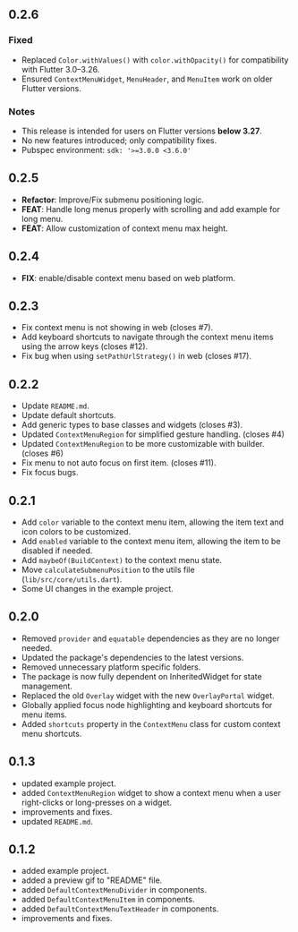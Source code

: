 ## 0.2.6

### Fixed

* Replaced `Color.withValues()` with `color.withOpacity()` for compatibility with Flutter 3.0–3.26.
* Ensured `ContextMenuWidget`, `MenuHeader`, and `MenuItem` work on older Flutter versions.

### Notes

* This release is intended for users on Flutter versions **below 3.27**.
* No new features introduced; only compatibility fixes.
* Pubspec environment: `sdk: '>=3.0.0 <3.6.0'`

## 0.2.5

* **Refactor**: Improve/Fix submenu positioning logic.
* **FEAT**: Handle long menus properly with scrolling and add example for long menu.
* **FEAT**: Allow customization of context menu max height.

## 0.2.4

* **FIX**: enable/disable context menu based on web platform.

## 0.2.3

* Fix context menu is not showing in web (closes #7).
* Add keyboard shortcuts to navigate through the context menu items using the arrow keys (closes
  #12).
* Fix bug when using `setPathUrlStrategy()` in web (closes #17).

## 0.2.2

* Update `README.md`.
* Update default shortcuts.
* Add generic types to base classes and widgets (closes #3).
* Updated `ContextMenuRegion` for simplified gesture handling. (closes #4)
* Updated `ContextMenuRegion` to be more customizable with builder. (closes #6)
* Fix menu to not auto focus on first item. (closes #11).
* Fix focus bugs.

## 0.2.1

* Add `color` variable to the context menu item, allowing the item text and icon colors to be
  customized.
* Add `enabled` variable to the context menu item, allowing the item to be disabled if needed.
* Add `maybeOf(BuildContext)` to the context menu state.
* Move `calculateSubmenuPosition` to the utils file (`lib/src/core/utils.dart`).
* Some UI changes in the example project.

## 0.2.0

* Removed `provider` and `equatable` dependencies as they are no longer needed.
* Updated the package's dependencies to the latest versions.
* Removed unnecessary platform specific folders.
* The package is now fully dependent on InheritedWidget for state management.
* Replaced the old `Overlay` widget with the new `OverlayPortal` widget.
* Globally applied focus node highlighting and keyboard shortcuts for menu items.
* Added `shortcuts` property in the `ContextMenu` class for custom context menu shortcuts.

## 0.1.3

* updated example project.
* added `ContextMenuRegion` widget to show a context menu when a user right-clicks or long-presses
  on a widget.
* improvements and fixes.
* updated `README.md`.

## 0.1.2

* added example project.
* added a preview gif to "README" file.
* added `DefaultContextMenuDivider` in components.
* added `DefaultContextMenuItem` in components.
* added `DefaultContextMenuTextHeader` in components.
* improvements and fixes.